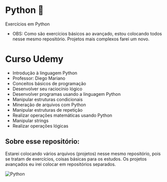 # Python 💬
Exercícios em Python
* OBS: Como são exercícios básicos ao avançado, estou colocando todos nesse mesmo repositório. Projetos mais complexos farei um novo.
# Curso Udemy
 * Introdução à linguagem Python
 * Professor: Diego Mariano
 * Conceitos básicos de programação
 * Desenvolver seu raciocínio lógico
 * Desenvolver programas usando a linguagem Python
 * Manipular estruturas condicionais
 * Mineração de arquivos com Python
 * Manipular estruturas de repetição
 * Realizar operações matemáticas usando Python
 * Manipular strings
 * Realizar operações lógicas

## Sobre esse repositório:
 Estarei colocando vários arquivos (projetos) nesse mesmo repositório, pois se tratam de exercícios, coisas básicas para os estudos.
 Os projetos avançados eu irei colocar em repositórios separados.
 
![Python](https://i.ibb.co/f4JhKPP/python.png)
